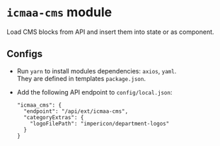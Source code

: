 # `icmaa-cms` module

Load CMS blocks from API and insert them into state or as component.

## Configs

* Run `yarn` to install modules dependencies: `axios`, `yaml`.  
  They are defined in templates `package.json`.

* Add the following API endpoint to `config/local.json`:
  ```
  "icmaa_cms": {
    "endpoint": "/api/ext/icmaa-cms",
    "categoryExtras": {
      "logoFilePath": "impericon/department-logos"
    }
  }
  ```
